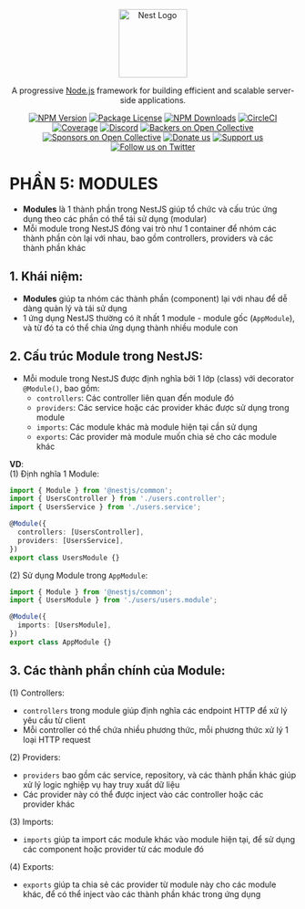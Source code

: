 <p align="center">
  <a href="http://nestjs.com/" target="blank"><img src="https://nestjs.com/img/logo-small.svg" width="120" alt="Nest Logo" /></a>
</p>

[circleci-image]: https://img.shields.io/circleci/build/github/nestjs/nest/master?token=abc123def456
[circleci-url]: https://circleci.com/gh/nestjs/nest

  <p align="center">A progressive <a href="http://nodejs.org" target="_blank">Node.js</a> framework for building efficient and scalable server-side applications.</p>
    <p align="center">
<a href="https://www.npmjs.com/~nestjscore" target="_blank"><img src="https://img.shields.io/npm/v/@nestjs/core.svg" alt="NPM Version" /></a>
<a href="https://www.npmjs.com/~nestjscore" target="_blank"><img src="https://img.shields.io/npm/l/@nestjs/core.svg" alt="Package License" /></a>
<a href="https://www.npmjs.com/~nestjscore" target="_blank"><img src="https://img.shields.io/npm/dm/@nestjs/common.svg" alt="NPM Downloads" /></a>
<a href="https://circleci.com/gh/nestjs/nest" target="_blank"><img src="https://img.shields.io/circleci/build/github/nestjs/nest/master" alt="CircleCI" /></a>
<a href="https://coveralls.io/github/nestjs/nest?branch=master" target="_blank"><img src="https://coveralls.io/repos/github/nestjs/nest/badge.svg?branch=master#9" alt="Coverage" /></a>
<a href="https://discord.gg/G7Qnnhy" target="_blank"><img src="https://img.shields.io/badge/discord-online-brightgreen.svg" alt="Discord"/></a>
<a href="https://opencollective.com/nest#backer" target="_blank"><img src="https://opencollective.com/nest/backers/badge.svg" alt="Backers on Open Collective" /></a>
<a href="https://opencollective.com/nest#sponsor" target="_blank"><img src="https://opencollective.com/nest/sponsors/badge.svg" alt="Sponsors on Open Collective" /></a>
  <a href="https://paypal.me/kamilmysliwiec" target="_blank"><img src="https://img.shields.io/badge/Donate-PayPal-ff3f59.svg" alt="Donate us"/></a>
    <a href="https://opencollective.com/nest#sponsor"  target="_blank"><img src="https://img.shields.io/badge/Support%20us-Open%20Collective-41B883.svg" alt="Support us"></a>
  <a href="https://twitter.com/nestframework" target="_blank"><img src="https://img.shields.io/twitter/follow/nestframework.svg?style=social&label=Follow" alt="Follow us on Twitter"></a>
</p>
  <!--[![Backers on Open Collective](https://opencollective.com/nest/backers/badge.svg)](https://opencollective.com/nest#backer)
  [![Sponsors on Open Collective](https://opencollective.com/nest/sponsors/badge.svg)](https://opencollective.com/nest#sponsor)-->

# PHẦN 5: MODULES 

- __Modules__ là 1 thành phần trong NestJS giúp tổ chức và cấu trúc ứng dụng theo các phần có thể tái sử dụng (modular)
- Mỗi module trong NestJS đóng vai trò như 1 container để nhóm các thành phần còn lại với nhau, bao gồm controllers, providers và các thành phần khác 

## 1. Khái niệm:
- __Modules__ giúp ta nhóm các thành phần (component) lại với nhau để dễ dàng quản lý và tái sử dụng
- 1 ứng dụng NestJS thường có ít nhất 1 module - module gốc (`AppModule`), và từ đó ta có thể chia ứng dụng thành nhiều module con 

## 2. Cấu trúc Module trong NestJS:
- Mỗi module trong NestJS được định nghĩa bởi 1 lớp (class) với decorator `@Module()`, bao gồm:
  - `controllers`: Các controller liên quan đến module đó
  - `providers`: Các service hoặc các provider khác được sử dụng trong module
  - `imports`: Các module khác mà module hiện tại cần sử dụng
  - `exports`: Các provider mà module muốn chia sẻ cho các module khác  

__VD__:  
(1) Định nghĩa 1 Module:
```ts
import { Module } from '@nestjs/common';
import { UsersController } from './users.controller';
import { UsersService } from './users.service';

@Module({
  controllers: [UsersController],
  providers: [UsersService],
})
export class UsersModule {}
```

(2) Sử dụng Module trong `AppModule`:
```ts
import { Module } from '@nestjs/common';
import { UsersModule } from './users/users.module';

@Module({
  imports: [UsersModule],
})
export class AppModule {}
```

## 3. Các thành phần chính của Module:  
(1) Controllers:
- `controllers` trong module giúp định nghĩa các endpoint HTTP để xử lý yêu cầu từ client
- Mỗi controller có thể chứa nhiều phương thức, mỗi phương thức xử lý 1 loại HTTP request

(2) Providers:
- `providers` bao gồm các service, repository, và các thành phần khác giúp xử lý logic nghiệp vụ hay truy xuất dữ liệu
- Các provider này có thể được inject vào các controller hoặc các provider khác  

(3) Imports:
- `imports` giúp ta import các module khác vào module hiện tại, để sử dụng các component hoặc provider từ các module đó

(4) Exports:
- `exports` giúp ta chia sẻ các provider từ module này cho các module khác, để có thể inject vào các thành phần khác trong ứng dụng